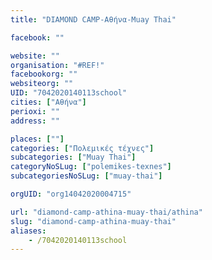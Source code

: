 ```yaml
---
title: "DIAMOND CAMP-Αθήνα-Muay Thai"

facebook: ""

website: ""
organisation: "#REF!"
facebookorg: ""
websiteorg: ""
UID: "7042020140113school"
cities: ["Αθήνα"]
perioxi: ""
address: ""

places: [""]
categories: ["Πολεμικές τέχνες"]
subcategories: ["Muay Thai"]
categoryNoSLug: ["polemikes-texnes"]
subcategoriesNoSLug: ["muay-thai"]

orgUID: "org14042020004715"

url: "diamond-camp-athina-muay-thai/athina"
slug: "diamond-camp-athina-muay-thai"
aliases:
    - /7042020140113school
---
```





